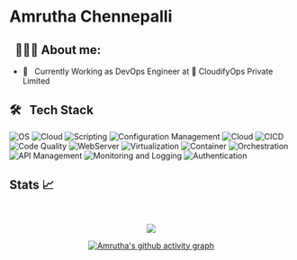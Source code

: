 # Amrutha Chennepalli 

## &nbsp; 👨🏻‍💻 About me:

- 🌱 &nbsp; Currently Working as DevOps Engineer at :office: CloudifyOps Private Limited




## 🛠 &nbsp; Tech Stack
![OS](https://img.shields.io/badge/Operating%20Systems-Linux%20%7C%20Windows%20%7C%20macOS-red)
![Cloud](https://img.shields.io/badge/Cloud%20Platform-AWS%20%7C%20Azure%20%7C%20GCP-blue)
![Scripting](https://img.shields.io/badge/Scripting-PowerShell%20%7C%20Bash-lemon)
![Configuration Management](https://img.shields.io/badge/Configuration%20Management-Ansible%20%7C%20Terraform-purple)
![Cloud](https://img.shields.io/badge/IAC-Terraform%20%7C%20Pulumi-teal)
![CICD](https://img.shields.io/badge/CICD-Jenkins%20%7C%20GitOps%20[ArgoCD%20%7C%20FluxCD%20%7C%20RancherFleet]-yellow)
![Code Quality](https://img.shields.io/badge/Code%20Analysis-SonarQube/Cloud-teal)
![WebServer](https://img.shields.io/badge/Webserver-Apache%20Server%20%7C%20Nginx-violet)
![Virtualization](https://img.shields.io/badge/Virtualization-VMWare-skyblue) 
![Container](https://img.shields.io/badge/Containerization-Docker-blue)
![Orchestration](https://img.shields.io/badge/Orchestration-Kubernetes%20%7C%20K3s%20%7C%20K3d%20%7C%20kind-magenta)
![API Management](https://img.shields.io/badge/API%20Management-Kong%20Gateway%20%7C%20Kong%20Konnect-blue)
![Monitoring and Logging](https://img.shields.io/badge/Monitoring%20and%20Logging-Prometheus%20%7C%20Grafana%20%7C%20Loki%20%7C%20Thanos%20%7C%20cloud%20Watch%20%7C%20Filelog%20%7C%20Datadog-lemon)
![Authentication](https://img.shields.io/badge/Authentication-LDAP%20%7C%20OIDC%20%7C%20Azure%20AD%20%7C%20Okta%20%7C%20Sales%20Force-purple)








## Stats :chart_with_upwards_trend: 

<br/> 

<div align="center">

  ![](https://github-readme-streak-stats.herokuapp.com/?user=amruthavarshinic&theme=dark&dates=33C4FF)
  
[![Amrutha's github activity graph](https://github-readme-activity-graph.vercel.app/graph?username=amruthavarshinic&theme=react-dark)](https://github.com/manohar217/github-readme-activity-graph)

</div>
